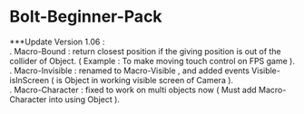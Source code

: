 # Bolt-Beginner-Pack

***Update Version 1.06 : <br />
. Macro-Bound : return closest position if the giving position is out of the collider of Object. ( Example : To make moving touch control on FPS game ).  <br />
. Macro-Invisible : renamed to Macro-Visible , and added events Visible-isInScreen ( is Object in working visible screen of Camera ).  <br />
. Macro-Character : fixed to work on multi objects now ( Must add Macro-Character into using Object ).  <br />

